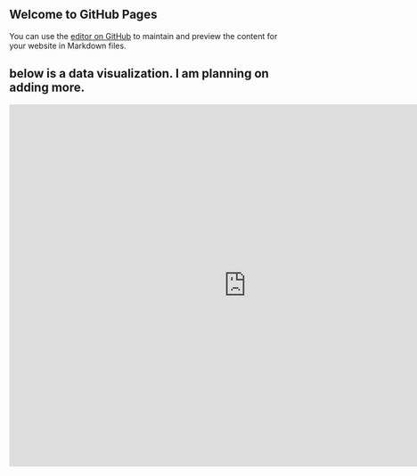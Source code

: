 ## Welcome to GitHub Pages

You can use the [editor on GitHub](https://github.com/Robert-Row/site/edit/gh-pages/index.md) to maintain and preview the content for your website in Markdown files.

## below is a data visualization. I am planning on adding more. 
<iframe seamless frameborder="0" allowtransparency="true" style="background: #e7e7e7;"
src="https://public.tableau.com/views/SMCalifornia2020Q1/SizeofIndustryandWage?:embed=yes&:display_count=yes&:showVizHome=no" width = '850' height = '650'></iframe> 
